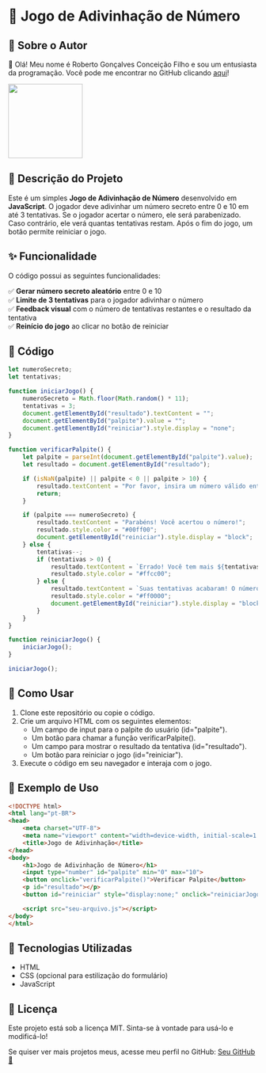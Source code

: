 # 📌 Jogo de Adivinhação de Número

## 🧑 Sobre o Autor

👋 Olá! Meu nome é Roberto Gonçalves Conceição Filho e sou um entusiasta da programação. Você pode me encontrar no GitHub clicando [aqui](https://github.com/Betinho1990)!

<img src = "https://avatars.githubusercontent.com/u/194714356?v=4" width="150" height="150">

## 🚀 Descrição do Projeto

Este é um simples **Jogo de Adivinhação de Número** desenvolvido em **JavaScript**. O jogador deve adivinhar um número secreto entre 0 e 10 em até 3 tentativas. Se o jogador acertar o número, ele será parabenizado. Caso contrário, ele verá quantas tentativas restam. Após o fim do jogo, um botão permite reiniciar o jogo.

## ✨ Funcionalidade

O código possui as seguintes funcionalidades:

✅ **Gerar número secreto aleatório** entre 0 e 10  
✅ **Limite de 3 tentativas** para o jogador adivinhar o número  
✅ **Feedback visual** com o número de tentativas restantes e o resultado da tentativa  
✅ **Reinício do jogo** ao clicar no botão de reiniciar

## 📝 Código

```javascript
let numeroSecreto;
let tentativas;

function iniciarJogo() {
    numeroSecreto = Math.floor(Math.random() * 11);
    tentativas = 3;
    document.getElementById("resultado").textContent = "";
    document.getElementById("palpite").value = "";
    document.getElementById("reiniciar").style.display = "none";
}

function verificarPalpite() {
    let palpite = parseInt(document.getElementById("palpite").value);
    let resultado = document.getElementById("resultado");

    if (isNaN(palpite) || palpite < 0 || palpite > 10) {
        resultado.textContent = "Por favor, insira um número válido entre 0 e 10.";
        return;
    }

    if (palpite === numeroSecreto) {
        resultado.textContent = "Parabéns! Você acertou o número!";
        resultado.style.color = "#00ff00";
        document.getElementById("reiniciar").style.display = "block";
    } else {
        tentativas--;
        if (tentativas > 0) {
            resultado.textContent = `Errado! Você tem mais ${tentativas} tentativas.`;
            resultado.style.color = "#ffcc00";
        } else {
            resultado.textContent = `Suas tentativas acabaram! O número correto era ${numeroSecreto}.`;
            resultado.style.color = "#ff0000";
            document.getElementById("reiniciar").style.display = "block";
        }
    }
}

function reiniciarJogo() {
    iniciarJogo();
}

iniciarJogo();

```
## 📌 Como Usar

1. Clone este repositório ou copie o código.
2. Crie um arquivo HTML com os seguintes elementos:
   - Um campo de input para o palpite do usuário (id="palpite").
   - Um botão para chamar a função verificarPalpite().
   - Um campo para mostrar o resultado da tentativa (id="resultado").
   - Um botão para reiniciar o jogo (id="reiniciar").
3. Execute o código em seu navegador e interaja com o jogo.

## 🎨 Exemplo de Uso

```html
<!DOCTYPE html>
<html lang="pt-BR">
<head>
    <meta charset="UTF-8">
    <meta name="viewport" content="width=device-width, initial-scale=1.0">
    <title>Jogo de Adivinhação</title>
</head>
<body>
    <h1>Jogo de Adivinhação de Número</h1>
    <input type="number" id="palpite" min="0" max="10">
    <button onclick="verificarPalpite()">Verificar Palpite</button>
    <p id="resultado"></p>
    <button id="reiniciar" style="display:none;" onclick="reiniciarJogo()">Reiniciar Jogo</button>

    <script src="seu-arquivo.js"></script>
</body>
</html>
```
## 🔗 Tecnologias Utilizadas

- HTML
- CSS (opcional para estilização do formulário)
- JavaScript

## 📜 Licença

Este projeto está sob a licença MIT. Sinta-se à vontade para usá-lo e modificá-lo!

Se quiser ver mais projetos meus, acesse meu perfil no GitHub: [Seu GitHub 🚀](https://github.com/Betinho1990)
